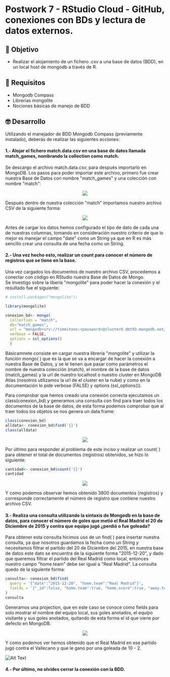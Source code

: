 # Postwork 7 - RStudio Cloud - GitHub, conexiones con BDs y lectura de datos externos.
## :dart: Objetivo
- Realizar el alojamiento de un fichero .csv a una base de datos (BDD), en un local host de mongodb a través de R.

## 🔧 Requisitos
* Mongodb Compass
* Librerías mongolite
* Nociones básicas de manejo de BDD

## 🤓 Desarrollo
Utilizando el manejador de BDD Mongodb Compass (previamente instalado), deberás de realizar las siguientes acciones:

#### 1.- Alojar el fichero match.data.csv en una base de datos llamada match_games, nombrando la collection como match.
Se descargo el archivo match.data.csv, para después importarlo en MongoDB. Los pasos para poder importar este archivo, primero fue crear nuestra Base de Datos con nombre "match_games" y una colección con nombre "match":

<p align = "center">
  <img src = "https://github.com/IsmaelOr/BEDU_Proyecto_Equipo15/blob/main/Imagenes/Postwork7/Create_Database.JPG">
</p>

Después dentro de nuestra colección "match" importamos nuestro archivo CSV de la siguiente forma:

<p align = "center">
  <img src = "https://github.com/IsmaelOr/BEDU_Proyecto_Equipo15/blob/main/Imagenes/Postwork7/Upload_CSV.JPG">
</p>

Antes de cargar los datos hemos configurado el tipo de dato de cada una de nuestras columnas, tomando en consideración nuestro criterio de que lo mejor es manejar el campo "date" como un String ya que en R es más sencillo crear una consulta de una fecha como un String.

#### 2.- Una vez hecho esto, realizar un count para conocer el número de registros que se tiene en la base.
Una vez cargados los documentos de nuestro archivo CSV, procedemos a conectar con código en RStudio nuestra Base de Datos de Mongo. <br/>
Se investigo sobre la libería "mongolite" para poder hacer la conexión y el resultado fue el siguiente:

```R
# install.packages("mongolite");

library(mongolite)  

conexion_bd<- mongo(
  collection = "match",
  db="match_games", 
  url = "mongodb+srv://timmitonx:<password>@cluster0.dmt93.mongodb.net/test",
  verbose = FALSE,
  options = ssl_options()
  )

```

Básicamnete consiste en cargar nuestra librería "mongolite" y utilizar la función mongo( ) que es la que se va a encargar de hacer la conexión a nuestra Base de Datos, y se le tienen que pasar como parámetros el nombre de nuestra colección (match), el nombre de la base de datos (match_games) y la url de nuestro localhost o nuestro cluster en MongoDB Atlas (nosotros utilizamos la url de el cluster en la nube) y como en la documentación lo pide verbose (FALSE) y options (ssl_options()).

Para comprobar que hemos creado una conexión correcta ejecutamos un class(conexion_bd) y generamos una consulta con find para traer todos los documentos de la base de datos, de esta forma podemos comprobar que al traer todos los objetos se nos genera un data.frame:

```R
class(conexion_bd)
alldata<- conexion_bd$find('{}')
class(alldata)
```

<p align = "center">
  <img src = "https://github.com/IsmaelOr/BEDU_Proyecto_Equipo15/blob/main/Imagenes/Postwork7/class.JPG">
</p>

Por último para responder al problema de este inciso y realizar un count( ) para obtener el total de documentos (registros) obtenidos, se hizo lo siguiente:

```R
cantidad<- conexion_bd$count('{}')
cantidad
```
<p align = "center">
  <img src = "https://github.com/IsmaelOr/BEDU_Proyecto_Equipo15/blob/main/Imagenes/Postwork7/cantidad.JPG">
</p>

Y como podemos observar hemos obtenido 3800 documentos (registros) y corresponde correctamente el número de registro que contiene nuestro archivo CSV.

#### 3.- Realiza una consulta utilizando la sintaxis de Mongodb en la base de datos, para conocer el número de goles que metió el Real Madrid el 20 de Diciembre de 2015 y contra que equipo jugó ¿perdió o fue goleada?

Para obtener esta consulta hicimos uso de un find( ) para insertar nuestra consulta, ya que nosotros guardamos la fecha como un String y necesitamos filtrar el partido del 20 de Diciembre del 2015, en nuestra base de datos este dato se encuentra de la siguiente forma "2015-12-20", y dado que queremos filtrar el partido del Real Madrid como local, entonces nuestro campo "home.team" debe ser igual a "Real Madrid".
La consulta quedo de la siguiente forma:

```R
consulta<- conexion_bd$find(
  query = '{"date":"2015-12-20", "home.team":"Real Madrid"}',
  fields = '{"_id":false, "home.team":true, "home.score":true, "away.team":true, "away.score":true}'
)
consulta
```
Generamos una projection, que en este caso se conoce como fields para solo mostrar el nombre del equipo local, sus goles anotados, el equipo visitante y sus goles anotados, quitando de esta forma el id que viene por defecto en MongoDB.

<p align = "center">
  <img src = "https://github.com/IsmaelOr/BEDU_Proyecto_Equipo15/blob/main/Imagenes/Postwork7/consulta.JPG">
</p>

Y como podemos ver hemos obtenido que el Real Madrid en ese partido jugó contra el Vallecano y que le gano por una goleada de 10 - 2. <br/>

![Alt Text](https://giphy.com/embed/7SWQWYqjYF6XtK89EW)


#### 4.- Por último, no olvides cerrar la conexión con la BDD.
